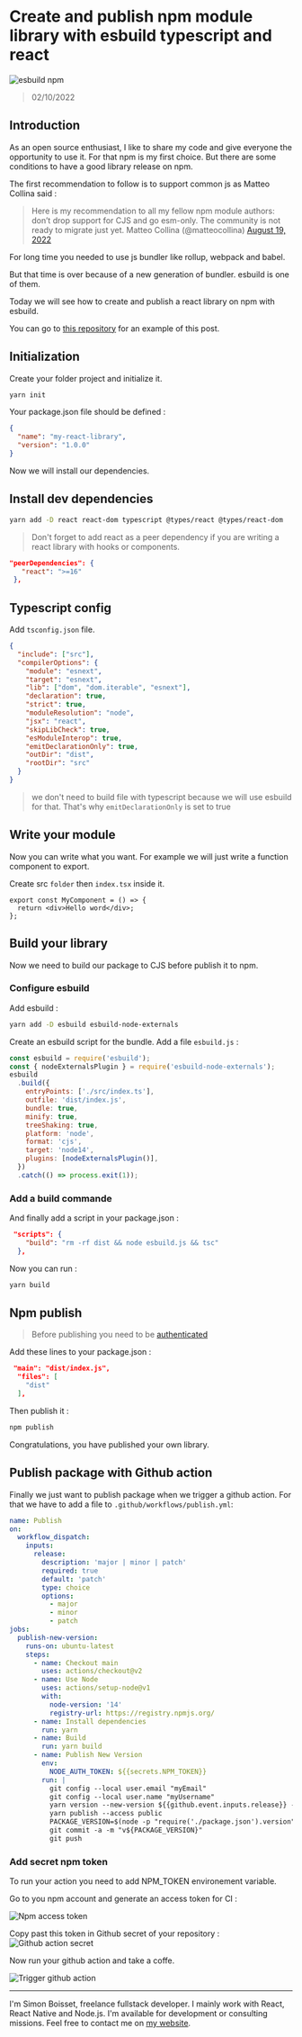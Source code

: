 # Create and publish npm module library with esbuild typescript and react

![esbuild npm](https://lezo-files.s3.fr-par.scw.cloud/simon-blog/esbuild-npm.webp)

> 02/10/2022

## Introduction

As an open source enthusiast, I like to share my code and give everyone the opportunity to use it. For that npm is my first choice. But there are some conditions to have a good library release on npm.

The first recommendation to follow is to support common js as Matteo Collina said :

<blockquote>Here is my recommendation to all my fellow npm module authors: don’t drop support for CJS and go esm-only. The community is not ready to migrate just yet.
Matteo Collina (@matteocollina) <a href="https://twitter.com/matteocollina/status/1560658851682168834?ref_src=twsrc%5Etfw">August 19, 2022</a></blockquote>

For long time you needed to use js bundler like rollup, webpack and babel.

But that time is over because of a new generation of bundler. esbuild is one of them.

Today we will see how to create and publish a react library on npm with esbuild.

You can go to [this repository](https://github.com/simonboisset/remix-feature-routes) for an example of this post.

## Initialization

Create your folder project and initialize it.

```bash
yarn init
```

Your package.json file should be defined :

```json
{
  "name": "my-react-library",
  "version": "1.0.0"
}
```

Now we will install our dependencies.

## Install dev dependencies

```bash
yarn add -D react react-dom typescript @types/react @types/react-dom
```

> Don't forget to add react as a peer dependency if you are writing a react library with hooks or components.

```json
"peerDependencies": {
   "react": ">=16"
 },
```

## Typescript config

Add `tsconfig.json` file.

```json
{
  "include": ["src"],
  "compilerOptions": {
    "module": "esnext",
    "target": "esnext",
    "lib": ["dom", "dom.iterable", "esnext"],
    "declaration": true,
    "strict": true,
    "moduleResolution": "node",
    "jsx": "react",
    "skipLibCheck": true,
    "esModuleInterop": true,
    "emitDeclarationOnly": true,
    "outDir": "dist",
    "rootDir": "src"
  }
}
```

> we don't need to build file with typescript because we will use esbuild for that. That's why `emitDeclarationOnly` is set to true

## Write your module

Now you can write what you want. For example we will just write a function component to export.

Create src `folder` then `index.tsx` inside it.

```tsx
export const MyComponent = () => {
  return <div>Hello word</div>;
};
```

## Build your library

Now we need to build our package to CJS before publish it to npm.

### Configure esbuild

Add esbuild :

```bash
yarn add -D esbuild esbuild-node-externals
```

Create an esbuild script for the bundle. Add a file `esbuild.js` :

```js
const esbuild = require('esbuild');
const { nodeExternalsPlugin } = require('esbuild-node-externals');
esbuild
  .build({
    entryPoints: ['./src/index.ts'],
    outfile: 'dist/index.js',
    bundle: true,
    minify: true,
    treeShaking: true,
    platform: 'node',
    format: 'cjs',
    target: 'node14',
    plugins: [nodeExternalsPlugin()],
  })
  .catch(() => process.exit(1));
```

### Add a build commande

And finally add a script in your package.json :

```json
 "scripts": {
    "build": "rm -rf dist && node esbuild.js && tsc"
  },
```

Now you can run :

```bash
yarn build
```

## Npm publish

> Before publishing you need to be [authenticated](https://docs.npmjs.com/creating-a-new-npm-user-account)

Add these lines to your package.json :

```json
 "main": "dist/index.js",
  "files": [
    "dist"
  ],
```

Then publish it :

```bash
npm publish
```

Congratulations, you have published your own library.

## Publish package with Github action

Finally we just want to publish package when we trigger a github action. For that we have to add a file to `.github/workflows/publish.yml`:

```yml
name: Publish
on:
  workflow_dispatch:
    inputs:
      release:
        description: 'major | minor | patch'
        required: true
        default: 'patch'
        type: choice
        options:
          - major
          - minor
          - patch
jobs:
  publish-new-version:
    runs-on: ubuntu-latest
    steps:
      - name: Checkout main
        uses: actions/checkout@v2
      - name: Use Node
        uses: actions/setup-node@v1
        with:
          node-version: '14'
          registry-url: https://registry.npmjs.org/
      - name: Install dependencies
        run: yarn
      - name: Build
        run: yarn build
      - name: Publish New Version
        env:
          NODE_AUTH_TOKEN: ${{secrets.NPM_TOKEN}}
        run: |
          git config --local user.email "myEmail"
          git config --local user.name "myUsername"
          yarn version --new-version ${{github.event.inputs.release}} --no-git-tag-version
          yarn publish --access public
          PACKAGE_VERSION=$(node -p "require('./package.json').version")
          git commit -a -m "v${PACKAGE_VERSION}"
          git push
```

### Add secret npm token

To run your action you need to add NPM_TOKEN environement variable.

Go to you npm account and generate an access token for CI :

![Npm access token](https://dev-to-uploads.s3.amazonaws.com/uploads/articles/9icyha61tyima21mtzf5.png)

Copy past this token in Github secret of your repository :
![Github action secret](https://dev-to-uploads.s3.amazonaws.com/uploads/articles/xy2xsmbx8v7e6ka5plex.png)

Now run your github action and take a coffe.

![Trigger github action](https://dev-to-uploads.s3.amazonaws.com/uploads/articles/oe3ocya9kr94ft0ukbmv.png)

---

I'm Simon Boisset, freelance fullstack developer. I mainly work with React, React Native and Node.js. I'm available for development or consulting missions. Feel free to contact me on [my website](https://simonboisset.com/).
